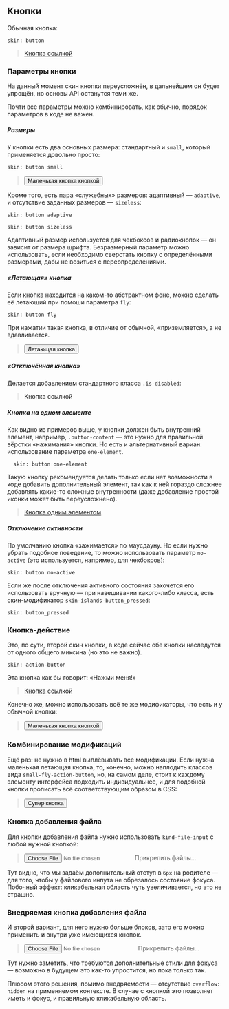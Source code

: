 ---
---

## Кнопки

Обычная кнопка:

    skin: button

> <a class="button" href="#x">
>     <span class="button-content">Кнопка ссылкой</span>
> </a>
>
> <div class="example:button"></div>

### Параметры кнопки

На данный момент скин кнопки переусложнён, в дальнейшем он будет упрощён, но основы API останутся теми же.

Почти все параметры можно комбинировать, как обычно, порядок параметров в коде не важен.

##### Размеры

У кнопки есть два основных размера: стандартный и `small`, который применяется довольно просто:

    skin: button small

> <div>
>     <button class="small-button" type="button">
>         <span class="button-content">Маленькая кнопка кнопкой</span>
>     </button>
> </div>
>
> <div class="example:small-button"></div>

Кроме того, есть пара «служебных» размеров: адаптивный — `adaptive`, и отсутствие заданных размеров — `sizeless`:

    skin: button adaptive

    skin: button sizeless

Адаптивный размер используется для чекбоксов и радиокнопок — он зависит от размера шрифта. Безразмерный параметр можно использовать, если необходимо сверстать кнопку с определёнными размерами, дабы не возиться с переопределениями.

##### «Летающая» кнопка

Если кнопка находится на каком-то абстрактном фоне, можно сделать её летающий при помоши параметра `fly`:

    skin: button fly

При нажатии такая кнопка, в отличие от обычной, «приземляется», а не вдавливается.

> <div>
>     <button class="fly-button" type="button">
>         <span class="button-content">Летающая кнопка</span>
>     </button>
> </div>
>
> <div class="example:fly-button"></div>

##### «Отключённая кнопка»

Делается добавлением стандартного класса `.is-disabled`:

> <div>
>     <a class="button is-disabled">
>         <span class="button-content">Кнопка ссылкой</span>
>     </a>
> </div>

##### Кнопка на одном элементе

Как видно из примеров выше, у кнопки должен быть внутренний элемент, например, `.button-content` — это нужно для правильной вёрстки «нажимания» кнопки. Но есть и альтернативный вариан: использование параметра `one-element`.

      skin: button one-element

Такую кнопку рекомендуется делать только если нет возможности в коде добавить дополнительный элемент, так как к ней гораздо сложнее добавлять какие-то сложные внутренности (даже добавление простой иконки может быть переусложнено).

> <a class="simple-button" href="#x">Кнопка одним элементом</a>
>
> <div class="example:simple-button"></div>

##### Отключение активности

По умолчанию кнопка «зажимается» по маусдауну. Но если нужно убрать подобное поведение, то можно использовать параметр `no-active` (это используется, например, для чекбоксов):

    skin: button no-active

Если же после отключения активного состояния захочется его использовать вручную — при навешивании какого-либо класса, есть скин-модификатор `skin-islands-button_pressed`:

    skin: button_pressed

### Кнопка-действие

Это, по сути, второй скин кнопки, в коде сейчас обе кнопки наследутся от одного общего миксина (но это не важно).

    skin: action-button

Эта кнопка как бы говорит: «Нажми меня!»

> <a class="action-button" href="#x">
>     <span class="button-content">Кнопка ссылкой</span>
> </a>
>
> <div class="example:action-button"></div>

Конечно же, можно использовать всё те же модификаторы, что есть и у обычной кнопки:

> <div>
>     <button class="small-action-button" type="button">
>         <span class="button-content">Маленькая кнопка кнопкой</span>
>     </button>
> </div>
>
> <div class="example:small-action-button"></div>

### Комбинирование модификаций

Ещё раз: не нужно в html выплёвывать все модификации. Если нужна маленькая летающая кнопка, то, конечно, можно наплодить классов вида `small-fly-action-button`, но, на самом деле, стоит к каждому элементу интерфейса подходить индивидуальнее, и для подобной кнопки прописать всё соответствующим образом в CSS:

> <div>
>     <button class="super-button" type="button">
>         <span class="button-content">Супер кнопка</span>
>     </button>
> </div>
>
> <div class="example:super-button"></div>

### Кнопка добавления файла

Для кнопки добавления файла нужно использовать `kind-file-input` с любой нужной кнопкой:

> <div>
>     <label class="file-input">
>         <input class="file-input-controller" type="file" />
>         <span class="button">
>             <span class="button-content">Прикрепить файлы…</span>
>         </span>
>     </label>
> </div>
>
> <div class="example:file-input"></div>

Тут видно, что мы задаём дополнительный отступ в `6px` на родителе — для того, чтобы у файлового инпута не обрезалось состояние фокуса. Побочный эффект: кликабельная область чуть увеличивается, но это не страшно.

### Внедряемая кнопка добавления файла

И второй вариант, для него нужно больше блоков, зато его можно применить и внутри уже имеющихся кнопок.

> <div>
>     <label class="button">
>         <span class="file-intruder">
>             <span class="file-intruder-inner">
>                 <input class="file-intruder-input" type="file" />
>                 <span class="file-intruder-focus"> </span>
>             </span>
>         </span>
>         <span class="button-content">Прикрепить файлы…</span>
>     </label>
> </div>
>
> <div class="example:file-intruder"></div>

Тут нужно заметить, что требуются дополнительные стили для фокуса — возможно в будущем это как-то упростится, но пока только так.

Плюсом этого решения, помимо внедряемости — отсутствие `overflow: hidden` на применяемом контексте. В случае с кнопкой это позволяет иметь и фокус, и правильную кликабельную область.
